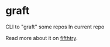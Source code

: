 # graft
CLI to "graft" some repos In current repo

Read more about it on [fifthtry](https://www.fifthtry.com/amitu/graft/).
